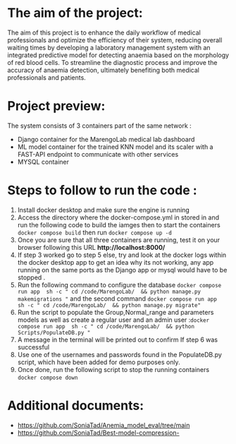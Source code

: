 # The aim of the project:
The aim of this project is to enhance the daily workflow of medical professionals and optimize the efficiency of their system, reducing overall waiting times by developing a laboratory management system with an integrated predictive model for detecting anaemia based on the morphology of red blood cells. To streamline the diagnostic process and improve the accuracy of anaemia detection, ultimately benefiting both medical professionals and patients.
# Project preview:
The system consists of 3 containers part of the same network :
 - Django container for the MarengoLab medical lab dashboard
 - ML model container for the trained KNN model and its scaler with a FAST-API endpoint to communicate with other services
 - MYSQL container 
# Steps to follow to run the code :
1. Install docker desktop and make sure the engine is running
2. Access the directory where the docker-compose.yml in stored in and run the following code to build the iamges then to start the containers `docker compose build` then run `docker compose up -d`
3. Once you are sure that all three containers are running, test it on your browser following this URL **http://localhost:8000/**
4. If step 3 worked go to step 5 else, try and look at the docker logs within the docker desktop app  to get an idea why its not working, any app running on the same ports as the Django app or mysql would have to be stopped .
5. Run the following command to configure the database `docker compose run app  sh -c " cd /code/MarengoLab/  && python manage.py makemigrations "` and the second command `docker compose run app  sh -c " cd /code/MarengoLab/  && python manage.py migrate"`
6. Run the script to populate the Group,Normal_range and parameters models as well as create a regular user and an admin user :`docker compose run app  sh -c " cd /code/MarengoLab/  && python Scripts/PopulateDB.py "`
7. A message in the terminal will be printed out to confirm If step 6 was successful
8. Use one of the usernames and passwords found in the PopulateDB.py script, which have been added for demo purposes only.
9. Once done, run the following script to stop the running containers `docker compose down`
# Additional documents:
- https://github.com/SoniaTad/Anemia_model_eval/tree/main
- https://github.com/SoniaTad/Best-model-compression-
